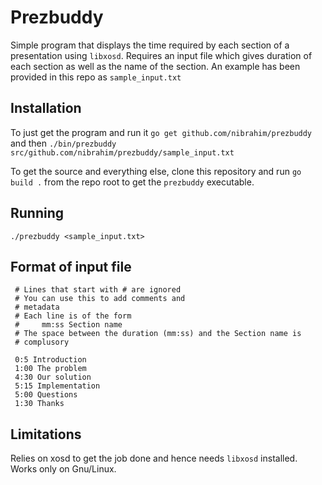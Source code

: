 # Prezbuddy

Simple program that displays the time required by each section of a presentation using `libxosd`. Requires an input file which gives duration of each section as well as the name of the section. An example has been provided in this repo as `sample_input.txt`

## Installation

To just get the program and run it `go get github.com/nibrahim/prezbuddy` and then `./bin/prezbuddy src/github.com/nibrahim/prezbuddy/sample_input.txt`

To get the source and everything else, clone this repository and run `go build .` from the repo root to get the `prezbuddy` executable.

## Running

    ./prezbuddy <sample_input.txt>
    
## Format of input file

     # Lines that start with # are ignored
     # You can use this to add comments and 
     # metadata
     # Each line is of the form 
     #     mm:ss Section name
     # The space between the duration (mm:ss) and the Section name is
     # complusory
     
     0:5 Introduction
     1:00 The problem
     4:30 Our solution
     5:15 Implementation
     5:00 Questions
     1:30 Thanks


## Limitations

Relies on xosd to get the job done and hence needs `libxosd` installed. Works only on Gnu/Linux.
